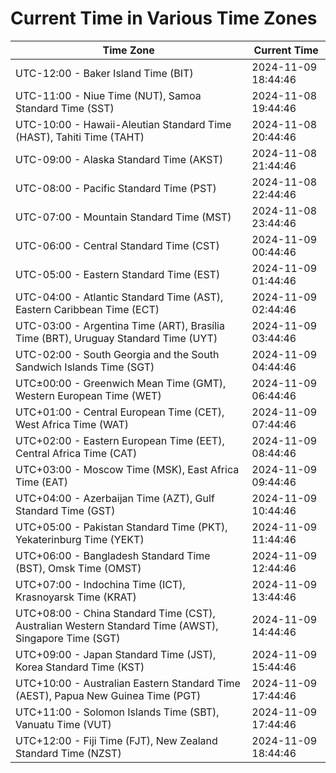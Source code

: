 # Current Time in Various Time Zones

| Time Zone | Current Time |
|-----------|--------------|
| UTC-12:00 - Baker Island Time (BIT) | 2024-11-09 18:44:46 |
| UTC-11:00 - Niue Time (NUT), Samoa Standard Time (SST) | 2024-11-08 19:44:46 |
| UTC-10:00 - Hawaii-Aleutian Standard Time (HAST), Tahiti Time (TAHT) | 2024-11-08 20:44:46 |
| UTC-09:00 - Alaska Standard Time (AKST) | 2024-11-08 21:44:46 |
| UTC-08:00 - Pacific Standard Time (PST) | 2024-11-08 22:44:46 |
| UTC-07:00 - Mountain Standard Time (MST) | 2024-11-08 23:44:46 |
| UTC-06:00 - Central Standard Time (CST) | 2024-11-09 00:44:46 |
| UTC-05:00 - Eastern Standard Time (EST) | 2024-11-09 01:44:46 |
| UTC-04:00 - Atlantic Standard Time (AST), Eastern Caribbean Time (ECT) | 2024-11-09 02:44:46 |
| UTC-03:00 - Argentina Time (ART), Brasília Time (BRT), Uruguay Standard Time (UYT) | 2024-11-09 03:44:46 |
| UTC-02:00 - South Georgia and the South Sandwich Islands Time (SGT) | 2024-11-09 04:44:46 |
| UTC±00:00 - Greenwich Mean Time (GMT), Western European Time (WET) | 2024-11-09 06:44:46 |
| UTC+01:00 - Central European Time (CET), West Africa Time (WAT) | 2024-11-09 07:44:46 |
| UTC+02:00 - Eastern European Time (EET), Central Africa Time (CAT) | 2024-11-09 08:44:46 |
| UTC+03:00 - Moscow Time (MSK), East Africa Time (EAT) | 2024-11-09 09:44:46 |
| UTC+04:00 - Azerbaijan Time (AZT), Gulf Standard Time (GST) | 2024-11-09 10:44:46 |
| UTC+05:00 - Pakistan Standard Time (PKT), Yekaterinburg Time (YEKT) | 2024-11-09 11:44:46 |
| UTC+06:00 - Bangladesh Standard Time (BST), Omsk Time (OMST) | 2024-11-09 12:44:46 |
| UTC+07:00 - Indochina Time (ICT), Krasnoyarsk Time (KRAT) | 2024-11-09 13:44:46 |
| UTC+08:00 - China Standard Time (CST), Australian Western Standard Time (AWST), Singapore Time (SGT) | 2024-11-09 14:44:46 |
| UTC+09:00 - Japan Standard Time (JST), Korea Standard Time (KST) | 2024-11-09 15:44:46 |
| UTC+10:00 - Australian Eastern Standard Time (AEST), Papua New Guinea Time (PGT) | 2024-11-09 17:44:46 |
| UTC+11:00 - Solomon Islands Time (SBT), Vanuatu Time (VUT) | 2024-11-09 17:44:46 |
| UTC+12:00 - Fiji Time (FJT), New Zealand Standard Time (NZST) | 2024-11-09 18:44:46 |
